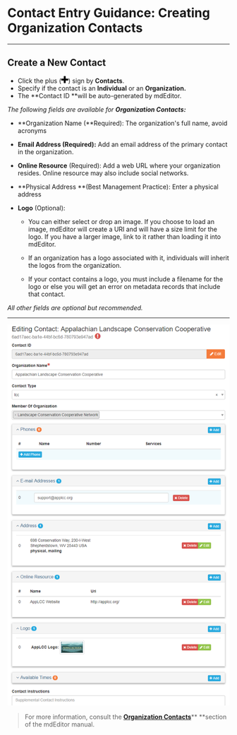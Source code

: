 # Contact Entry Guidance: Creating Organization Contacts

---

## Create a New Contact

* Click the plus \(![](/assets/symbol_plus_16.png)\) sign by **Contacts**.
* Specify if the contact is an **Individual** or an **Organization.**
* The **Contact ID **will be auto-generated by mdEditor.

_The following fields are available for **Organization Contacts:**_

* **Organization Name \(**Required\): The organization's full name, avoid acronyms
* **Email Address **\(Required\)**:** Add an email address of the primary contact in the organization. 
* **Online Resource** \(Required\): Add a web URL where your organization resides. Online resource may also include social networks.
* **Physical Address **\(Best Management Practice\): Enter a physical address
* **Logo** \(Optional\):

  * You can either select or drop an image. If you choose to load an image, mdEditor will create a URI and will have a size limit for the logo. If you have a larger image, link to it rather than loading it into mdEditor.

  * If an organization has a logo associated with it, individuals will inherit the logos from the organization.

  * If your contact contains a logo, you must include a filename for the logo or else you will get an error on metadata records that include that contact.

_All other fields are optional but recommended._

---

![](/assets/organization_contact_page.png)

> For more information, consult the [**Organization Contacts**](https://adiwg.gitbooks.io/mdeditor/content/contact/new/organization.html)** **section of the mdEditor manual.



